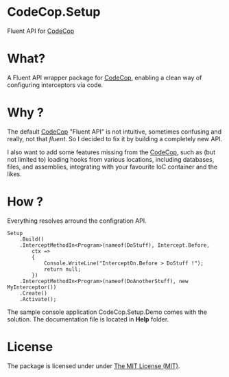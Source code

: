 # CodeCop.Setup
Fluent API for [CodeCop][2]

What?
====

A Fluent API wrapper package for [CodeCop][2], enabling a clean way of configuring interceptors via code.

Why ?
====

The default [CodeCop][2] "Fluent API" is not intuitive, sometimes confusing and really, not that <i>fluent</i>.
So I decided to fix it by building a completely new API. 

I also want to add some features missing from the [CodeCop][2], such as (but not limited to) loading hooks from various locations, including databases, files, and assemblies, integrating with your favourite IoC container and the likes. 

How ?
====

Everything resolves arround the configration API.
  
    Setup
        .Build()
        .InterceptMethodIn<Program>(nameof(DoStuff), Intercept.Before,
            ctx =>
            {
                Console.WriteLine("InterceptOn.Before > DoStuff !");
                return null;
            })
        .InterceptMethodIn<Program>(nameof(DoAnotherStuff), new MyInterceptor())
        .Create()
        .Activate();

The sample console application CodeCop.Setup.Demo comes with the solution.
The documentation file is located in <b>Help</b> folder.

License
====

The package is licensed under under [The MIT License (MIT)][1].


[1]: http://opensource.org/licenses/MIT
[2]: http://getcodecop.com
